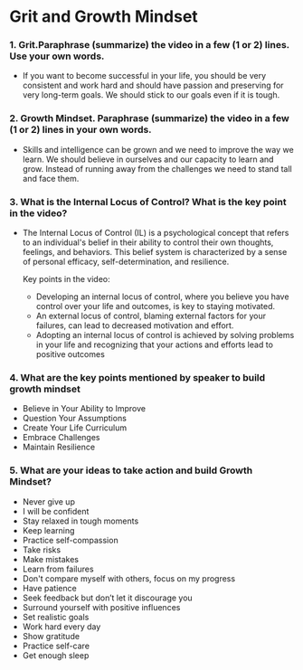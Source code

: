 # Grit and Growth Mindset

### 1. Grit.Paraphrase (summarize) the video in a few (1 or 2) lines. Use your own words.
* If you want  to become successful in your life, you should be very consistent and work hard and should have passion and preserving for very long-term goals. We should stick to our goals even if it is tough.
### 2. Growth Mindset. Paraphrase (summarize) the video in a few (1 or 2) lines in your own words.
* Skills and intelligence can be grown and we need to improve the way we learn. We should believe in ourselves and our capacity to learn and grow. Instead of running away from the challenges we need to stand tall and face them.
### 3. What is the Internal Locus of Control? What is the key point in the video?
* The Internal Locus of Control (IL) is a psychological concept that refers to an individual's belief in their ability to control their own thoughts, feelings, and behaviors. This belief system is characterized by a sense of personal efficacy, self-determination, and resilience.

    Key points in the video:
    * Developing an internal locus of control, where you believe you have control over your life and outcomes, is key to staying motivated.
    * An external locus of control, blaming external factors for your failures, can lead to decreased motivation and effort.
    * Adopting an internal locus of control is achieved by solving problems in your life and recognizing that your actions and efforts lead to positive outcomes

### 4. What are the key points mentioned by speaker to build growth mindset 
* Believe in Your Ability to Improve
* Question Your Assumptions
* Create Your Life Curriculum
* Embrace Challenges
* Maintain Resilience
### 5. What are your ideas to take action and build Growth Mindset?
* Never give up
* I will be confident 
* Stay relaxed in tough moments
* Keep learning
* Practice self-compassion
* Take risks
* Make mistakes
* Learn from failures
* Don't compare myself with others, focus on my progress
* Have patience
* Seek feedback but don’t let it discourage you
* Surround yourself with positive influences
* Set realistic goals
* Work hard every day
* Show gratitude
* Practice self-care
* Get enough sleep

